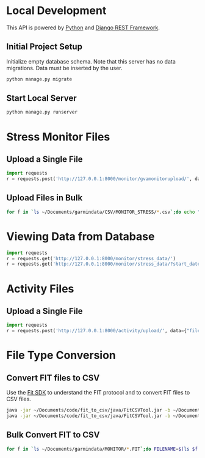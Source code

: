 
# Local Development
This API is powered by [Python](https://www.python.org/) and [Django REST Framework](https://www.django-rest-framework.org/).

## Initial Project Setup
Initialize empty database schema. Note that this server has no data migrations. Data must be inserted by the user.
```bash
python manage.py migrate
```
## Start Local Server
```bash
python manage.py runserver
```
# Stress Monitor Files
## Upload a Single File
```python
import requests
r = requests.post('http://127.0.0.1:8000/monitor/gvamonitorupload/', data={"file": "testdata/monitor_testfile.csv"})
```
## Upload Files in Bulk
```bash
for f in `ls ~/Documents/garmindata/CSV/MONITOR_STRESS/*.csv`;do echo "import requests; r = requests.post('http://127.0.0.1:8000/app/gvamonitorupload/', data={'file': '$f'}); print(r)"|python;done
```

# Viewing Data from Database
```python
import requests
r = requests.get('http://127.0.0.1:8000/monitor/stress_data/')
r = requests.get('http://127.0.0.1:8000/monitor/stress_data/?start_date=2018-02-01&end_date=2018-03-01')
```

# Activity Files
## Upload a Single File
```python
import requests
r = requests.post('http://127.0.0.1:8000/activity/upload/', data={"file": "/Users/YOU/Documents/garmindata/ACTIVITY/9CUB1048.FIT"})
```

# File Type Conversion
## Convert FIT files to CSV
Use the [Fit SDK](https://www.thisisant.com/developer/ant/ant-fs-and-fit1/) to understand the FIT protocol and to 
convert FIT files to CSV files.
```bash
java -jar ~/Documents/code/fit_to_csv/java/FitCSVTool.jar -b ~/Documents/garmindata/ACTIVITY/<filename>.FIT ~/Documents/garmindata/CSV/ACTIVITY/<filename>
java -jar ~/Documents/code/fit_to_csv/java/FitCSVTool.jar -b ~/Documents/garmindata/MONITOR/<filename>.FIT ~/Documents/garmindata/CSV/MONITOR_STRESS/<filename>
```

## Bulk Convert FIT to CSV
```bash
for f in `ls ~/Documents/garmindata/MONITOR/*.FIT`;do FILENAME=$(ls $f|cut -d"/" -f7|cut -d"." -f1); java -jar ~/Documents/code/fit_to_csv/java/FitCSVTool.jar -b ~/Documents/garmindata/MONITOR/${FILENAME}.FIT ~/Documents/garmindata/CSV/MONITOR_STRESS/${FILENAME}.csv;done
```
